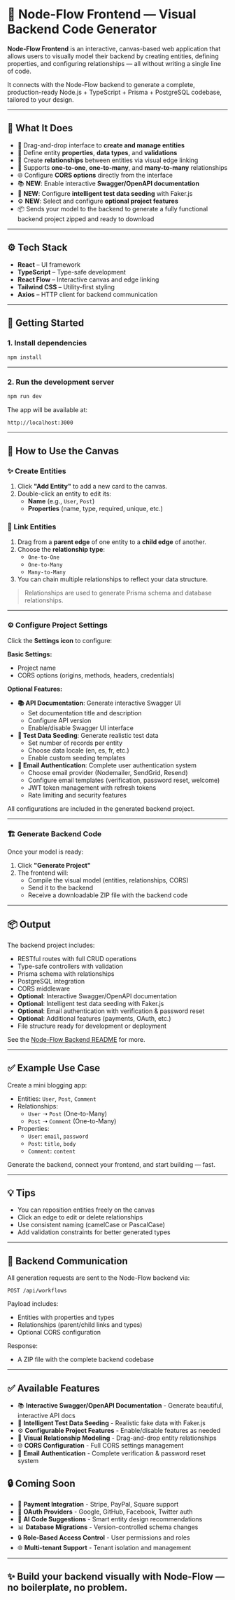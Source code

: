 # 🧩 Node-Flow Frontend — Visual Backend Code Generator

**Node-Flow Frontend** is an interactive, canvas-based web application that allows users to visually model their backend by creating entities, defining properties, and configuring relationships — all without writing a single line of code.

It connects with the Node-Flow backend to generate a complete, production-ready Node.js + TypeScript + Prisma + PostgreSQL codebase, tailored to your design.

---

## 🧠 What It Does

- 🎨 Drag-and-drop interface to **create and manage entities**
- 🧾 Define entity **properties**, **data types**, and **validations**
- 🔗 Create **relationships** between entities via visual edge linking
- 🔁 Supports **one-to-one**, **one-to-many**, and **many-to-many** relationships
- 🌐 Configure **CORS options** directly from the interface
- 📚 **NEW**: Enable interactive **Swagger/OpenAPI documentation**
- 🌱 **NEW**: Configure **intelligent test data seeding** with Faker.js
- ⚙️ **NEW**: Select and configure **optional project features**
- 📦 Sends your model to the backend to generate a fully functional backend project zipped and ready to download

---

## ⚙️ Tech Stack

- **React** – UI framework
- **TypeScript** – Type-safe development
- **React Flow** – Interactive canvas and edge linking
- **Tailwind CSS** – Utility-first styling
- **Axios** – HTTP client for backend communication

---

## 🚀 Getting Started

### 1. Install dependencies

```bash
npm install
```

---

### 2. Run the development server

```bash
npm run dev
```

The app will be available at:

```
http://localhost:3000
```

---

## 🧱 How to Use the Canvas

### ✨ Create Entities

1. Click **"Add Entity"** to add a new card to the canvas.
2. Double-click an entity to edit its:
   - **Name** (e.g., `User`, `Post`)
   - **Properties** (name, type, required, unique, etc.)

### 🔌 Link Entities

1. Drag from a **parent edge** of one entity to a **child edge** of another.
2. Choose the **relationship type**:
   - `One-to-One`
   - `One-to-Many`
   - `Many-to-Many`
3. You can chain multiple relationships to reflect your data structure.

> Relationships are used to generate Prisma schema and database relationships.

---

### ⚙️ Configure Project Settings

Click the **Settings icon** to configure:

**Basic Settings:**
- Project name
- CORS options (origins, methods, headers, credentials)

**Optional Features:**
- **📚 API Documentation**: Generate interactive Swagger UI
  - Set documentation title and description
  - Configure API version
  - Enable/disable Swagger UI interface
- **🌱 Test Data Seeding**: Generate realistic test data
  - Set number of records per entity
  - Choose data locale (en, es, fr, etc.)
  - Enable custom seeding templates
- **🔐 Email Authentication**: Complete user authentication system
  - Choose email provider (Nodemailer, SendGrid, Resend)
  - Configure email templates (verification, password reset, welcome)
  - JWT token management with refresh tokens
  - Rate limiting and security features

All configurations are included in the generated backend project.

---

### 🏗 Generate Backend Code

Once your model is ready:

1. Click **"Generate Project"**
2. The frontend will:
   - Compile the visual model (entities, relationships, CORS)
   - Send it to the backend
   - Receive a downloadable ZIP file with the backend code

---

## 📦 Output

The backend project includes:

- RESTful routes with full CRUD operations
- Type-safe controllers with validation
- Prisma schema with relationships
- PostgreSQL integration
- CORS middleware
- **Optional**: Interactive Swagger/OpenAPI documentation
- **Optional**: Intelligent test data seeding with Faker.js
- **Optional**: Email authentication with verification & password reset
- **Optional**: Additional features (payments, OAuth, etc.)
- File structure ready for development or deployment

See the [Node-Flow Backend README](../backend/README.md) for more.

---

## ✅ Example Use Case

Create a mini blogging app:

- Entities: `User`, `Post`, `Comment`
- Relationships:
  - `User` ➝ `Post` (One-to-Many)
  - `Post` ➝ `Comment` (One-to-Many)
- Properties:
  - `User`: `email`, `password`
  - `Post`: `title`, `body`
  - `Comment`: `content`

Generate the backend, connect your frontend, and start building — fast.

---

## 💡 Tips

- You can reposition entities freely on the canvas
- Click an edge to edit or delete relationships
- Use consistent naming (camelCase or PascalCase)
- Add validation constraints for better generated types

---

## 🔄 Backend Communication

All generation requests are sent to the Node-Flow backend via:

```http
POST /api/workflows
```

Payload includes:

- Entities with properties and types
- Relationships (parent/child links and types)
- Optional CORS configuration

Response:

- A ZIP file with the complete backend codebase

---

## ✅ Available Features

- 📚 **Interactive Swagger/OpenAPI Documentation** - Generate beautiful, interactive API docs
- 🌱 **Intelligent Test Data Seeding** - Realistic fake data with Faker.js
- ⚙️ **Configurable Project Features** - Enable/disable features as needed
- 🔗 **Visual Relationship Modeling** - Drag-and-drop entity relationships
- 🌐 **CORS Configuration** - Full CORS settings management
- 🔐 **Email Authentication** - Complete verification & password reset system

## 🔒 Coming Soon

- 🛒 **Payment Integration** - Stripe, PayPal, Square support
- 🔐 **OAuth Providers** - Google, GitHub, Facebook, Twitter auth
- 🧠 **AI Code Suggestions** - Smart entity design recommendations
- 📊 **Database Migrations** - Version-controlled schema changes
- 🔒 **Role-Based Access Control** - User permissions and roles
- 🌐 **Multi-tenant Support** - Tenant isolation and management

---

## ✨ Build your backend visually with **Node-Flow** — no boilerplate, no problem.
